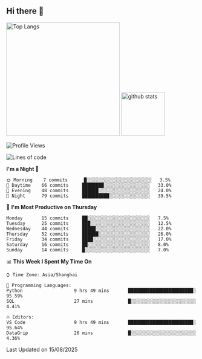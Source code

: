 ## Hi there 👋
<p align="left"> 
  <img alt="Top Langs" height="300px" src="https://github-readme-stats.vercel.app/api/top-langs/?username=Sierraki&layout=compact&show_icons=true&theme=onedark" />
  <a href="https://github.com/Sierraki/LC_Solve">
   <img alt="github stats"height="115px"  src="https://github-readme-stats.vercel.app/api/pin/?username=Sierraki&repo=LC_Solve&theme=onedark&show_icons=true" />
  </a>


<!--START_SECTION:waka-->
![Profile Views](http://img.shields.io/badge/Profile%20Views-0-blue)

![Lines of code](https://img.shields.io/badge/From%20Hello%20World%20I%27ve%20Written-2597%20lines%20of%20code-blue)

**I'm a Night 🦉** 

```text
🌞 Morning    7 commits      █░░░░░░░░░░░░░░░░░░░░░░░░   3.5% 
🌆 Daytime    66 commits     ████████░░░░░░░░░░░░░░░░░   33.0% 
🌃 Evening    48 commits     ██████░░░░░░░░░░░░░░░░░░░   24.0% 
🌙 Night      79 commits     ██████████░░░░░░░░░░░░░░░   39.5%

```
📅 **I'm Most Productive on Thursday** 

```text
Monday       15 commits     ██░░░░░░░░░░░░░░░░░░░░░░░   7.5% 
Tuesday      25 commits     ███░░░░░░░░░░░░░░░░░░░░░░   12.5% 
Wednesday    44 commits     █████░░░░░░░░░░░░░░░░░░░░   22.0% 
Thursday     52 commits     ██████░░░░░░░░░░░░░░░░░░░   26.0% 
Friday       34 commits     ████░░░░░░░░░░░░░░░░░░░░░   17.0% 
Saturday     16 commits     ██░░░░░░░░░░░░░░░░░░░░░░░   8.0% 
Sunday       14 commits     █░░░░░░░░░░░░░░░░░░░░░░░░   7.0%

```


📊 **This Week I Spent My Time On** 

```text
⌚︎ Time Zone: Asia/Shanghai

💬 Programming Languages: 
Python                   9 hrs 49 mins       ████████████████████████░   95.59% 
SQL                      27 mins             █░░░░░░░░░░░░░░░░░░░░░░░░   4.41%

🔥 Editors: 
VS Code                  9 hrs 49 mins       ████████████████████████░   95.64% 
DataGrip                 26 mins             █░░░░░░░░░░░░░░░░░░░░░░░░   4.36%

```


 Last Updated on 15/08/2025
<!--END_SECTION:waka-->
